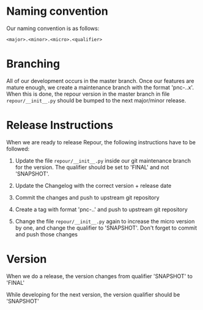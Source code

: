 # Naming convention

Our naming convention is as follows:
```
<major>.<minor>.<micro>.<qualifier>
```


# Branching

All of our development occurs in the master branch. Once our features are
mature enough, we create a maintenance branch with the format
'pnc-<major>.<minor>.x'. When this is done, the repour version in the master
branch in file `repour/__init__.py` should be bumped to the next major/minor
release.


# Release Instructions
When we are ready to release Repour, the following instructions have to be
followed:

1. Update the file `repour/__init__.py` inside our git maintenance branch for
   the version. The qualifier should be set to 'FINAL' and not 'SNAPSHOT'.

2. Update the Changelog with the correct version + release date

3. Commit the changes and push to upstream git repository

4. Create a tag with format 'pnc-<major>.<minor>.<micro>' and push to upstream
   git repository

5. Change the file `repour/__init__.py` again to increase the micro version by
   one, and change the qualifier to 'SNAPSHOT'. Don't forget to commit and push
   those changes


# Version
When we do a release, the version changes from qualifier 'SNAPSHOT' to 'FINAL'

While developing for the next version, the version qualifier should be
'SNAPSHOT'
